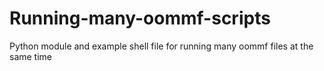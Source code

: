 Running-many-oommf-scripts
==========================

Python module and example shell file for running many oommf files at the same time
